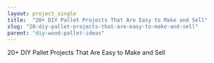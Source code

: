 ```yaml
---
layout: project_single
title:  "20+ DIY Pallet Projects That Are Easy to Make and Sell"
slug: "20-diy-pallet-projects-that-are-easy-to-make-and-sell"
parent: "diy-wood-pallet-ideas"
---
```

20+ DIY Pallet Projects That Are Easy to Make and Sell